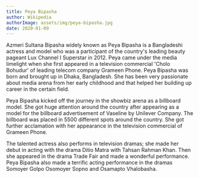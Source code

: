 ```yaml
---
title: Peya Bipasha
author: Wikipedia
authorImage: assets/img/peya-bipasha.jpg
date: 2020-01-09
---
```


Azmeri Sultana Bipasha widely known as Peya Bipasha is a Bangladeshi actress and model who was a participant of the country's leading beauty pageant Lux Channel I Superstar in 2012. Peya came under the media limelight when she first appeared in a television commercial 'Cholo Bohudur' of leading telecom company Grameen Phone. Peya Bipasha was born and brought up in Dhaka, Bangladesh. She has been very passionate about media arena from her early childhood and that helped her building up career in the certain field.

Peya Bipasha kicked off the journey in the showbiz arena as a billboard model. She got huge attention around the country after appearing as a model for the billboard advertisement of Vaseline by Unilever Company. The billboard was placed in 5500 different spots around the country. She got further acclamation with her appearance in the television commercial of Grameen Phone.

The talented actress also performs in television dramas; she made her debut in acting with the drama Ditio Matra with Tahsan Rahman Khan. Then she appeared in the drama Trade Fair and made a wonderful performance. Peya Bipasha also made a terrific acting performance in the dramas Somoyer Golpo Osomoyer Sopno and Osamapto Vhalobasha.
